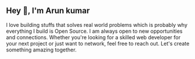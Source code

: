 ## Hey 👋, I'm Arun kumar   
 I love building stuffs that solves real world problems which is probably why everything I build is Open Source.
 I am always open to new opportunities and connections. Whether you're looking for a skilled web developer for your next project or just want to network, feel free to reach out. Let's create something amazing together.
